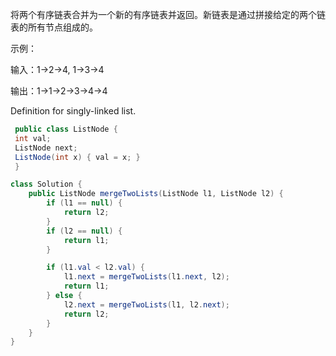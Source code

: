  将两个有序链表合并为一个新的有序链表并返回。新链表是通过拼接给定的两个链表的所有节点组成的。

 示例：

 输入：1->2->4, 1->3->4

 输出：1->1->2->3->4->4

 Definition for singly-linked list.

```java
 public class ListNode {
 int val;
 ListNode next;
 ListNode(int x) { val = x; }
 }
```
```java
class Solution {
    public ListNode mergeTwoLists(ListNode l1, ListNode l2) {
        if (l1 == null) {
            return l2;
        }
        if (l2 == null) {
            return l1;
        }

        if (l1.val < l2.val) {
            l1.next = mergeTwoLists(l1.next, l2);
            return l1;
        } else {
            l2.next = mergeTwoLists(l1, l2.next);
            return l2;
        }
    }
}
```
